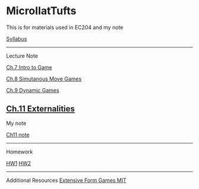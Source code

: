 # MicroIIatTufts
This is for materials used in EC204 and my note


[Syllabus]()

-----------------------
Lecture Note


[Ch.7 Intro to Game](https://github.com/jamesyeh111/MicroIIatTufts/blob/master/Chapter%207%20UC%20Notes.pdf)

[Ch.8 Simutanous Move Games](https://github.com/jamesyeh111/MicroIIatTufts/blob/master/Chapter%208%20UC%20Notes.pdf)

[Ch.9 Dynamic Games](https://github.com/jamesyeh111/MicroIIatTufts/blob/master/Chapter%209%20UC%20Notes.pdf)

[Ch.11 Externalities](https://github.com/jamesyeh111/MicroIIatTufts/blob/master/Chapter%2011%20UC%20Notes.pdf)
-----------------------
My note

[Ch11 note](https://github.com/jamesyeh111/MicroIIatTufts/blob/master/Externality%20Note.pdf)


-----------------------
Homework

[HW1](https://github.com/jamesyeh111/MicroIIatTufts/blob/master/Micro2_HW1.pdf)
[HW2](https://github.com/jamesyeh111/MicroIIatTufts/blob/master/Micro2_HW2.pdf)

-----------------------
Additional Resources
[Extensive Form Games MIT](https://github.com/jamesyeh111/MicroIIatTufts/blob/master/MIT14_126S16_Extensive%20Form%20Game.pdf)
